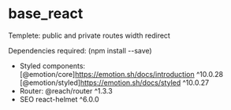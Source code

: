 # base_react
Templete: public and private routes width redirect


Dependencies required: (npm install --save)

  - Styled components:
      [@emotion/core]https://emotion.sh/docs/introduction ^10.0.28
      [@emotion/styled]https://emotion.sh/docs/styled ^10.0.27
  - Router: 
      @reach/router ^1.3.3
  - SEO
      react-helmet ^6.0.0
